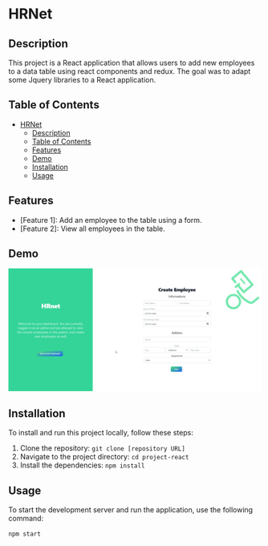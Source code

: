 # HRNet

## Description

This project is a React application that allows users to add new employees to a data table using react components and redux. The goal was to adapt some Jquery libraries to a React application.

## Table of Contents

- [HRNet](#hrnet)
  - [Description](#description)
  - [Table of Contents](#table-of-contents)
  - [Features](#features)
  - [Demo](#demo)
  - [Installation](#installation)
  - [Usage](#usage)

## Features

- [Feature 1]: Add an employee to the table using a form.
- [Feature 2]: View all employees in the table.

## Demo

![Demo](public/demo.gif)

## Installation

To install and run this project locally, follow these steps:

1. Clone the repository: `git clone [repository URL]`
2. Navigate to the project directory: `cd project-react`
3. Install the dependencies: `npm install`

## Usage

To start the development server and run the application, use the following command:
````
npm start